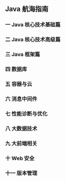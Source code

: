 ## Java 航海指南
### 一 Java 核心技术基础篇
### 二 Java 核心技术高级篇
### 三 Java 框架篇
### 四 数据库
### 五 容器与云
### 六 消息中间件
### 七 性能诊断与优化
### 八 大数据技术
### 九 大前端相关
### 十 Web 安全
### 十一 版本管理
